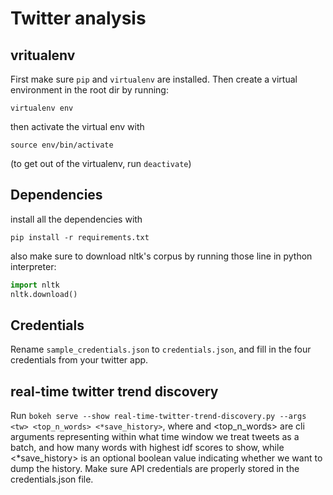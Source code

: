 # Twitter analysis


## vritualenv

First make sure `pip` and `virtualenv` are installed. Then create a virtual
environment in the root dir by running:

`virtualenv env`

then activate the virtual env with

`source env/bin/activate`

(to get out of the virtualenv, run `deactivate`)


## Dependencies

install all the dependencies with

`pip install -r requirements.txt`

also make sure to download nltk's corpus by running those line in python
interpreter:

```python
import nltk
nltk.download()
```

## Credentials

Rename `sample_credentials.json` to `credentials.json`, and fill in the four
credentials from your twitter app.


## real-time twitter trend discovery

Run `bokeh serve --show real-time-twitter-trend-discovery.py --args <tw>
<top_n_words> <*save_history>`, where<tw> and <top_n_words> are cli arguments
representing within what time window we treat tweets as a batch, and how many
words with highest idf scores to show, while <*save_history> is an optional
boolean value indicating whether we want to dump the history. Make sure API
credentials are properly stored in the credentials.json file.